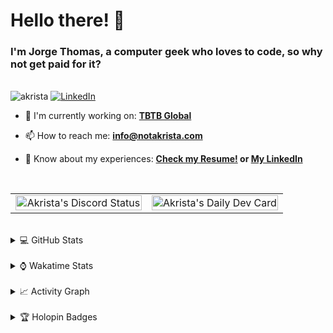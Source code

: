 # Hello there! 👋

### I'm Jorge Thomas, a computer geek who loves to code, so why not get paid for it?

</br>
<div align="left">
<img src="https://komarev.com/ghpvc/?username=akrista&label=Profile%20views&color=0e75b6&style=flat" alt="akrista"/>
<a href="https://www.linkedin.com/in/akrista/"><img src="https://img.shields.io/static/v1?logo=linkedin&style=flat&color=0072b1&label=LinkedIn&message=%E2%9B%B3" alt="LinkedIn"/></a>

  </br>

- 🔭 I'm currently working on: **[TBTB Global](https://tbtb.global/)**

- 📫 How to reach me: **info@notakrista.com**

- 📄 Know about my experiences: **[Check my Resume!](https://drive.google.com/file/d/1bDduXngJVVVsnUU1-Z36JSxIotYRIbOf/view?usp=drive_link) or [My LinkedIn](https://linkedin.com/in/akrista/)**

</br>

<table style="border: none; border-collapse: collapse; width: 100%;">
<tr>
<td valign="top" width="50%" style="border: none;" align="center">

<a href="https://discordapp.com/users/Akrista#1410">
<img src="https://lanyard.cnrad.dev/api/130525871277735937" width="100%" style="max-width: 400px;" alt="Akrista's Discord Status" />
</a>

</td>
<td valign="top" width="50%" style="border: none;" align="center">

<a href="https://app.daily.dev/akrista">
<img src="https://api.daily.dev/devcards/v2/nQnOqdJn5BJngPoIsO4MP.png?type=wide&r=s7y" width="100%" style="max-width: 400px;" alt="Akrista's Daily Dev Card"/>
</a>

</td>
</tr>
</table>

</br>

<details>
<summary>💻 GitHub Stats</summary>

</br>

<a href="https://github.com/ryo-ma/github-profile-trophy">
<img src="https://github-profile-trophy.vercel.app/?username=akrista&theme=gruvbox&no-bg=true&row=2&column=3&no-frame=true" alt="akrista" />
</a>

</br>

<table style="border: none; border-collapse: collapse;">
<tr>
<td valign="top" width="50%" style="border: none;">
<a href="https://github.com/anuraghazra/github-readme-stats">
<img src="https://github-readme-stats.vercel.app/api?username=akrista&show_icons=true&locale=en&theme=gruvbox" alt="Akrista's Github Stats" />
</a>

</td>
<td valign="top" width="50%" style="border: none;">

<a href="https://github.com/anuraghazra/github-readme-stats">
<img src="https://github-readme-stats.vercel.app/api/top-langs/?username=akrista&show_icons=true&locale=en&theme=gruvbox&layout=compact" alt="Most Used Languages" />
</a>

</td>
</tr>
</table>

**GitHub Profile Stats are generated using [anuraghazra/github-readme-stats](https://github.com/anuraghazra/github-readme-stats)**

</br>
<a href="https://github.com/DenverCoder1/github-readme-streak-stats">
<img src="https://github-readme-streak-stats.herokuapp.com/?user=akrista&theme=gruvbox" alt="akrista" />
</a>
</br> 

**Streak stats are generated using [git.io/streak-stats](https://git.io/streak-stats)**

</details>

</br>

<details>
<summary>⌚ Wakatime Stats</summary>

</br>

<a href="https://github.com/anuraghazra/github-readme-stats">
<img src="https://github-readme-stats.vercel.app/api/wakatime?username=akrista&show_icons=true&locale=en&layout=compact&theme=gruvbox" alt="akrista" />
</a>

</br>

<!--START_SECTION:waka-->
![Code Time](http://img.shields.io/badge/Code%20Time-9%2C710%20hrs%2058%20mins-blue)

![Profile Views](http://img.shields.io/badge/Profile%20Views-3-blue)

![Lines of code](https://img.shields.io/badge/From%20Hello%20World%20I%27ve%20Written-35.1%20million%20lines%20of%20code-blue)

**🐱 My GitHub Data** 

> 📦 525.0 kB Used in GitHub's Storage 
 > 
> 🏆 227 Contributions in the Year 2025
 > 
> 💼 Opted to Hire
 > 
> 📜 111 Public Repositories 
 > 
> 🔑 37 Private Repositories 
 > 
**I'm an Early 🐤** 

```text
🌞 Morning                2159 commits        █████░░░░░░░░░░░░░░░░░░░░   19.17 % 
🌆 Daytime                4153 commits        █████████░░░░░░░░░░░░░░░░   36.88 % 
🌃 Evening                4597 commits        ██████████░░░░░░░░░░░░░░░   40.83 % 
🌙 Night                  351 commits         █░░░░░░░░░░░░░░░░░░░░░░░░   03.12 % 
```
📅 **I'm Most Productive on Monday** 

```text
Monday                   2311 commits        █████░░░░░░░░░░░░░░░░░░░░   20.52 % 
Tuesday                  1673 commits        ████░░░░░░░░░░░░░░░░░░░░░   14.86 % 
Wednesday                1868 commits        ████░░░░░░░░░░░░░░░░░░░░░   16.59 % 
Thursday                 907 commits         ██░░░░░░░░░░░░░░░░░░░░░░░   08.06 % 
Friday                   1441 commits        ███░░░░░░░░░░░░░░░░░░░░░░   12.80 % 
Saturday                 1051 commits        ██░░░░░░░░░░░░░░░░░░░░░░░   09.33 % 
Sunday                   2009 commits        ████░░░░░░░░░░░░░░░░░░░░░   17.84 % 
```


📊 **This Week I Spent My Time On** 

```text
🕑︎ Time Zone: America/Caracas

💬 Programming Languages: 
Other                    14 hrs 59 mins      ████████░░░░░░░░░░░░░░░░░   32.80 % 
SQL                      12 hrs 19 mins      ███████░░░░░░░░░░░░░░░░░░   26.95 % 
PHP                      5 hrs 28 mins       ███░░░░░░░░░░░░░░░░░░░░░░   11.98 % 
PowerShell               4 hrs 43 mins       ███░░░░░░░░░░░░░░░░░░░░░░   10.33 % 
Markdown                 2 hrs 43 mins       █░░░░░░░░░░░░░░░░░░░░░░░░   05.95 % 

🔥 Editors: 
Cursor                   29 hrs 28 mins      ████████████████░░░░░░░░░   64.48 % 
Excel                    14 hrs 54 mins      ████████░░░░░░░░░░░░░░░░░   32.60 % 
Neovim                   1 hr 15 mins        █░░░░░░░░░░░░░░░░░░░░░░░░   02.77 % 
VS Code                  4 mins              ░░░░░░░░░░░░░░░░░░░░░░░░░   00.15 % 

💻 Operating System: 
Windows                  44 hrs 22 mins      ████████████████████████░   97.08 % 
Linux                    1 hr 20 mins        █░░░░░░░░░░░░░░░░░░░░░░░░   02.92 % 
```

**I Mostly Code in PHP** 

```text
PHP                      15 repos            █████░░░░░░░░░░░░░░░░░░░░   20.27 % 
TypeScript               4 repos             █░░░░░░░░░░░░░░░░░░░░░░░░   05.41 % 
Astro                    3 repos             █░░░░░░░░░░░░░░░░░░░░░░░░   04.05 % 
Blade                    3 repos             █░░░░░░░░░░░░░░░░░░░░░░░░   04.05 % 
Rust                     3 repos             █░░░░░░░░░░░░░░░░░░░░░░░░   04.05 % 
```




 Last Updated on 01/11/2025 00:37:36 UTC
<!--END_SECTION:waka-->

**These Readme stats are generated using github action [awesome-readme-stats](https://github.com/anmol098/waka-readme-stats)**

_**NOTE:** Top languages does not indicate my skill level or anything like that. It is just a metric of which languages have been hosted by me on GitHub based on the usage across repositories. There are others which I haven't put up on GitHub._

</details>
</br>
<details>
<summary>📈 Activity Graph</summary>
</br>
<a href="https://github.com/ashutosh00710/github-readme-activity-graph"><img src="https://github-readme-activity-graph.vercel.app/graph?username=Akrista&theme=gruvbox" alt="akrista" /></a>
</br>
</details>
</br>
<details>
<summary>🏆 Holopin Badges</summary>
</br>

[![An image of @akrista's Holopin badges, which is a link to view their full Holopin profile](https://holopin.me/akrista)](https://holopin.io/@akrista)

</br>
</details>

</br>
